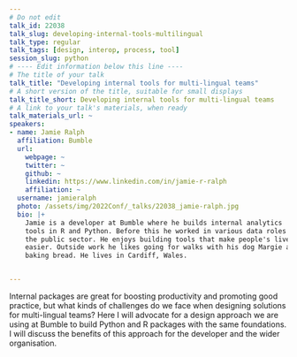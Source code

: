 ```yaml
---
# Do not edit
talk_id: 22038
talk_slug: developing-internal-tools-multilingual
talk_type: regular
talk_tags: [design, interop, process, tool]
session_slug: python
# ---- Edit information below this line ----
# The title of your talk
talk_title: "Developing internal tools for multi-lingual teams"
# A short version of the title, suitable for small displays
talk_title_short: Developing internal tools for multi-lingual teams
# A link to your talk's materials, when ready
talk_materials_url: ~
speakers:
- name: Jamie Ralph
  affiliation: Bumble
  url:
    webpage: ~
    twitter: ~
    github: ~
    linkedin: https://www.linkedin.com/in/jamie-r-ralph
    affiliation: ~
  username: jamieralph
  photo: /assets/img/2022Conf/_talks/22038_jamie-ralph.jpg
  bio: |+
    Jamie is a developer at Bumble where he builds internal analytics
    tools in R and Python. Before this he worked in various data roles in
    the public sector. He enjoys building tools that make people's lives
    easier. Outside work he likes going for walks with his dog Margie and
    baking bread. He lives in Cardiff, Wales.


---
```


<!-- ABSTRACT ----
Please write abstract below. You may use simple markdown (links, code style, bold, italics)
-->

Internal packages are great for boosting productivity and promoting good
practice, but what kinds of challenges do we face when designing solutions
for multi-lingual teams? Here I will advocate for a design approach we are
using at Bumble to build Python and R packages with the same foundations. 
I will discuss the benefits of this approach for the developer and the 
wider organisation. 
